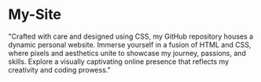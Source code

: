 # My-Site
"Crafted with care and designed using CSS, my GitHub repository houses a dynamic personal website. Immerse yourself in a fusion of HTML and CSS, where pixels and aesthetics unite to showcase my journey, passions, and skills. Explore a visually captivating online presence that reflects my creativity and coding prowess."
